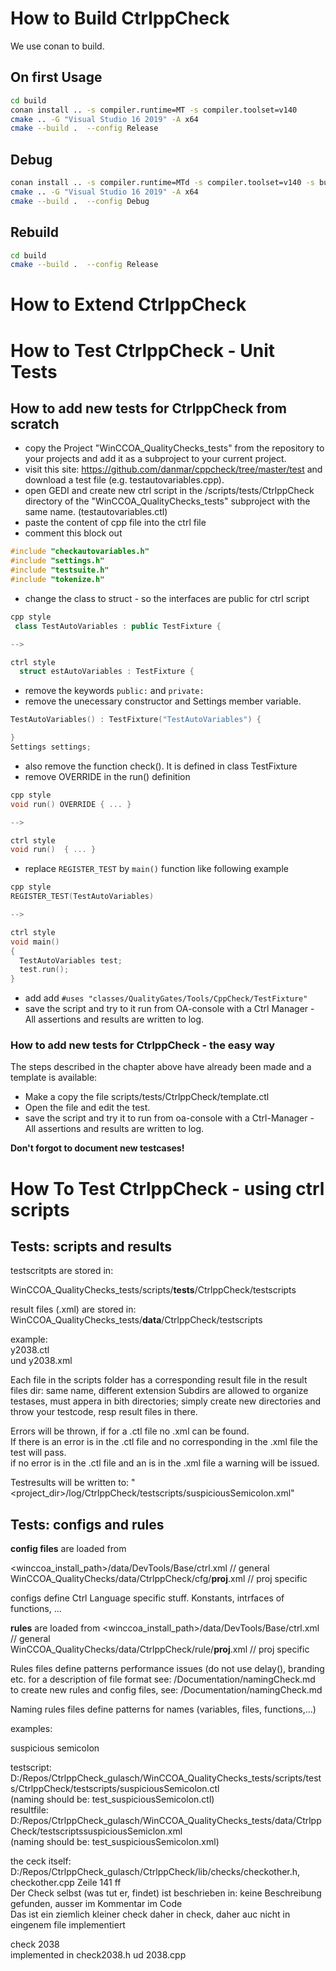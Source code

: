 # How to Build CtrlppCheck

We use conan to build.

## On first Usage

```bash
cd build
conan install .. -s compiler.runtime=MT -s compiler.toolset=v140
cmake .. -G "Visual Studio 16 2019" -A x64
cmake --build .  --config Release
```

## Debug

```bash 
conan install .. -s compiler.runtime=MTd -s compiler.toolset=v140 -s build_type=Debug --build=missing
cmake .. -G "Visual Studio 16 2019" -A x64
cmake --build .  --config Debug
```

## Rebuild

```bash
cd build
cmake --build .  --config Release
```

# How to Extend CtrlppCheck

# How to Test CtrlppCheck - Unit Tests

## How to add new tests for CtrlppCheck from scratch

+ copy the Project "WinCCOA_QualityChecks_tests" from the repository to your projects and add it as a subproject to your current project.
+ visit this site: <https://github.com/danmar/cppcheck/tree/master/test> and download a test file (e.g. testautovariables.cpp).
+ open GEDI and create new ctrl script in the /scripts/tests/CtrlppCheck directory of the "WinCCOA_QualityChecks_tests" subproject with the same name. (testautovariables.ctl)
+ paste the content of cpp file into the ctrl file
+ comment this block out

```cpp
#include "checkautovariables.h"
#include "settings.h"
#include "testsuite.h"
#include "tokenize.h"
```

+ change the class to struct - so the interfaces are public for ctrl script

```cpp
cpp style
 class TestAutoVariables : public TestFixture {

--> 

ctrl style
  struct estAutoVariables : TestFixture {
```

+ remove the keywords `public:` and `private:`
+ remove the unecessary constructor and Settings member variable.

```cpp
TestAutoVariables() : TestFixture("TestAutoVariables") {

}
Settings settings; 
```

+ also remove the function check(). It is defined in class TestFixture
+ remove OVERRIDE in the run() definition

```cpp
cpp style
void run() OVERRIDE { ... }

-->

ctrl style
void run()  { ... }
```

+ replace `REGISTER_TEST` by `main()` function like following example

```cpp
cpp style
REGISTER_TEST(TestAutoVariables)

-->

ctrl style
void main()
{
  TestAutoVariables test;
  test.run();
}
```

+ add add  `#uses "classes/QualityGates/Tools/CppCheck/TestFixture"`
+ save the script and try to it run from OA-console with a Ctrl Manager - All assertions and results are written to log.

### How to add new tests for CtrlppCheck - the easy way

The steps described in the chapter above have already been made and a template is available:

+ Make a copy the file scripts/tests/CtrlppCheck/template.ctl
+ Open the file and edit the test.
+ save the script and try it to run from oa-console with a Ctrl-Manager - All assertions and results are written to log.

**Don't forgot to document new testcases!**

# How To Test CtrlppCheck - using ctrl scripts

## Tests: scripts and results

testscritpts are stored in:  

WinCCOA_QualityChecks_tests/scripts/**tests**/CtrlppCheck/testscripts

result files (.xml) are stored in:  
WinCCOA_QualityChecks_tests/**data**/CtrlppCheck/testscripts

example:  
y2038.ctl  
und y2038.xml  

Each file in the scripts folder has a corresponding result file in the result files dir: same name, different extension
Subdirs are allowed to organize testases, must appera in bith directories; simply create new directories and throw your testcode, resp result files in there.  

Errors will be thrown, if for a .ctl file no .xml can be found.  
If there is an error is in the .ctl file and no corresponding <error> in the .xml file the test will pass.  
if  no error is in the .ctl file and an <error> is in the .xml file a warning will be issued.  

Testresults will be written to: "<project_dir>/log/CtrlppCheck/testscripts/suspiciousSemicolon.xml"

## Tests: configs and rules

**config files** are loaded from 

<winccoa_install_path>/data/DevTools/Base/ctrl.xml // general  
WinCCOA_QualityChecks/data/CtrlppCheck/cfg/__proj__.xml // proj specific  

configs define Ctrl Language specific stuff. Konstants, intrfaces of functions, ...

**rules** are loaded from
<winccoa_install_path>/data/DevTools/Base/ctrl.xml // general  
WinCCOA_QualityChecks/data/CtrlppCheck/rule/__proj__.xml // proj specific  

Rules files define patterns
performance issues (do not use delay(), branding etc.
for a description of file format see: /Documentation/namingCheck.md
to create new rules and config files, see: /Documentation/namingCheck.md

Naming rules files define patterns 
for names (variables, files, functions,...)

examples:  

suspicious semicolon

testscript: D:/Repos/CtrlppCheck_gulasch/WinCCOA_QualityChecks_tests/scripts/tests/CtrlppCheck/testscripts/suspiciousSemicolon.ctl  
(naming should be: test_suspiciousSemicolon.ctl)  
resultfile: D:/Repos/CtrlppCheck_gulasch/WinCCOA_QualityChecks_tests/data/CtrlppCheck/testscriptssuspiciousSemiclon.xml  
(naming should be: test_suspiciousSemicolon.xml)  

the ceck itself:  
D:/Repos/CtrlppCheck_gulasch/CtrlppCheck/lib/checks/checkother.h, checkother.cpp Zeile 141 ff  
Der Check selbst (was tut er, findet) ist beschrieben in:  keine Beschreibung gefunden, ausser im Kommentar im Code  
Das ist ein ziemlich kleiner check daher in check, daher auc nicht in eingenem file implementiert  

check 2038  
implemented in check2038.h ud 2038.cpp
